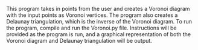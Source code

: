 This program takes in points from the user and creates a Voronoi diagram with the input points as Voronoi vertices. The program also creates a Delaunay triangulation, which is the inverse of the Voronoi diagram. To run the program, compile and run the Voronoi.py file. Instructions will be provided as the program is run, and a graphical representation of both the Voronoi diagram and Delaunay triangulation will be output.
